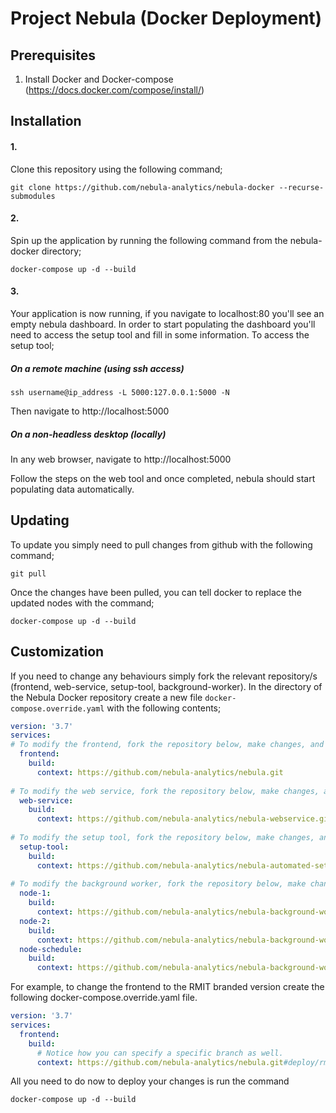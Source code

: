 Project Nebula (Docker Deployment)
==================================
Prerequisites
------------------------
1. Install Docker and Docker-compose (https://docs.docker.com/compose/install/)

Installation
------------------------
#### 1.
Clone this repository using the following command;
```
git clone https://github.com/nebula-analytics/nebula-docker --recurse-submodules
```

#### 2.
Spin up the application by running the following command from the nebula-docker directory;
```
docker-compose up -d --build
```

#### 3.
Your application is now running, if you navigate to localhost:80 you'll see an empty nebula dashboard.
In order to start populating the dashboard you'll need to access the setup tool and fill in some information.
To access the setup tool;
##### On a remote machine (using ssh access)
```
ssh username@ip_address -L 5000:127.0.0.1:5000 -N
```
Then navigate to http://localhost:5000

##### On a non-headless desktop (locally)
In any web browser, navigate to http://localhost:5000


Follow the steps on the web tool and once completed, nebula should start populating data automatically.

Updating
------------------------
To update you simply need to pull changes from github with the following command;
```
git pull
```

Once the changes have been pulled, you can tell docker to replace the updated nodes with the command;
```
docker-compose up -d --build
```

Customization
------------------------
If you need to change any behaviours simply fork the relevant repository/s (frontend, web-service, setup-tool, background-worker).
In the directory of the Nebula Docker repository create a new file `docker-compose.override.yaml` with the following contents;
```yaml
version: '3.7'
services:
# To modify the frontend, fork the repository below, make changes, and update the url
  frontend:
    build:
      context: https://github.com/nebula-analytics/nebula.git
      
# To modify the web service, fork the repository below, make changes, and update the url
  web-service:
    build:
      context: https://github.com/nebula-analytics/nebula-webservice.git
      
# To modify the setup tool, fork the repository below, make changes, and update the url
  setup-tool:
    build:
      context: https://github.com/nebula-analytics/nebula-automated-setup.git
 
# To modify the background worker, fork the repository below, make changes, and update ALL the urls below
  node-1:
    build:
      context: https://github.com/nebula-analytics/nebula-background-worker.git
  node-2:
    build:
      context: https://github.com/nebula-analytics/nebula-background-worker.git
  node-schedule:
    build:
      context: https://github.com/nebula-analytics/nebula-background-worker.git
```
For example, to change the frontend to the RMIT branded version create the following docker-compose.override.yaml file.
```docker-compose.yaml
version: '3.7'
services:
  frontend:
    build:
      # Notice how you can specify a specific branch as well.
      context: https://github.com/nebula-analytics/nebula.git#deploy/rmit-uat
```
All you need to do now to deploy your changes is run the command
```
docker-compose up -d --build
```

